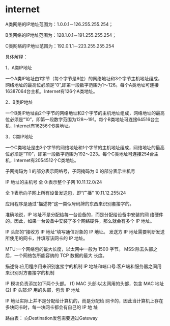 # internet

A类网络的IP地址范围为：1.0.0.1－126.255.255.254；  

B类网络的IP地址范围为：128.1.0.1－191.255.255.254；  

C类网络的IP地址范围为：192.0.1.1－223.255.255.254  

具体解释： 

1．A类IP地址  

一个A类IP地址由1字节（每个字节是8位）的网络地址和3个字节主机地址组成，网络地址的最高位必须是“0”,即第一段数字范围为1～126。每个A类地址可连接16387064台主机，Internet有126个A类地址。  

2．B类IP地址  

一个B类IP地址由2个字节的网络地址和2个字节的主机地址组成，网络地址的最高位必须是“10”，即第一段数字范围为128～191。每个B类地址可连接64516台主机，Internet有16256个B类地址。  

3．C类IP地址  

一个C类地址是由3个字节的网络地址和1个字节的主机地址组成，网络地址的最高位必须是“110”，即第一段数字范围为192～223。每个C类地址可连接254台主机，Internet有2054512个C类地址。



子网掩码为 1 的部分表示网络号，子网掩码为 0 的部分表示主机号

IP 地址的主机号
全 0:表示整个子网
10.11.12.0/24

全 1:表示向子网上所有设备发送包，即“广播”
10.11.12.255/24

应用程序是通过“描述符”这一类似号码牌的东西来识别套接字的。

准确地说，IP 地址不是分配给每一台设备的，而是分配给设备中安装的网 络硬件的。因此，如果一台设备中安装了多个网络硬件，那么就会有多个 IP 地址。

IP 头部的“接收方 IP 地址”填写通信对象的 IP 地址。
发送方 IP 地址需要判断发送所使用的网卡，并填写该网卡的 IP 地址。

MTU:一个网络包的最大长度，以太网中一般为 1500 字节。 MSS:除去头部之后，一个网络包所能容纳的 TCP 数据的最大 长度。

描述符:应用程序用来识别套接字的机制
IP 地址和端口号:客户端和服务器之间用来识别对方套接字的机制


IP 模块负责添加如下两个头部。
(1) MAC 头部:以太网用的头部，包含 MAC 地址 (2) IP 头部:IP 用的头部，包含 IP 地址


IP 地址实际上并不是分配给计算机的，而是分配给 网卡的，因此当计算机上存在多块网卡时，每一块网卡都会有自己的 IP 地 址

路由表：
向Destination发包需要通过Gateway
